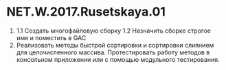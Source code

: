 # NET.W.2017.Rusetskaya.01
1. 1.1 Cоздать многофайловую сборку 
 1.2 Назначить сборке строгое имя и поместить в GAC
2. Реализовать методы быстрой сортировки и сортировки слиянием для целочисленного массива. Протестировать работу методов в консольном приложении или с помощью модульного тестирования.
